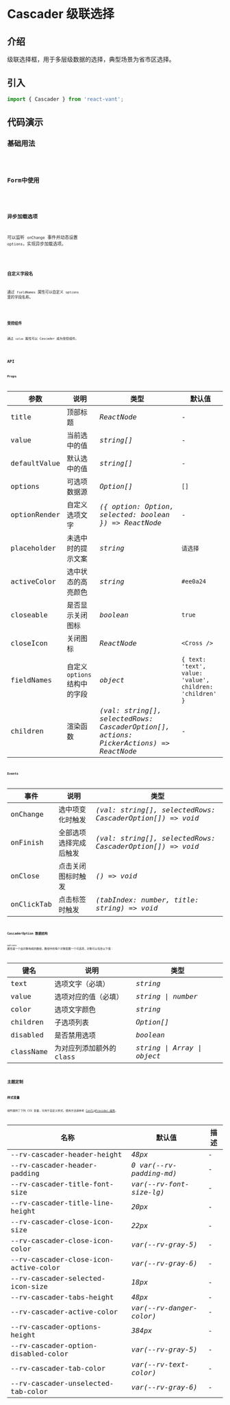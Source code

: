 # Cascader 级联选择

## 介绍

级联选择框，用于多层级数据的选择，典型场景为省市区选择。

## 引入

```js
import { Cascader } from 'react-vant';
```

## 代码演示

### 基础用法

<code title="基础用法" src="./demo/base.tsx" />

### Form中使用

<code title="Form中使用" src="./demo/form.tsx" />

### 异步加载选项

可以监听 `onChange` 事件并动态设置 `options`，实现异步加载选项。

<code title="异步加载选项" src="./demo/async.tsx" />

### 自定义字段名

通过 `fieldNames` 属性可以自定义 `options` 里的字段名称。

<code title="自定义字段名" src="./demo/fieldNames.tsx" />

### 受控组件

通过 `value` 属性可以 Cascader 成为受控组件。

<code title="受控组件" src="./demo/value.tsx" />

## API

### Props

| 参数 | 说明 | 类型 | 默认值 |
| --- | --- | --- | --- |
| title | 顶部标题 | _ReactNode_ | - |
| value | 当前选中的值 | _string[]_ | - |
| defaultValue | 默认选中的值 | _string[]_ | - |
| options | 可选项数据源 | _Option[]_ | `[]` |
| optionRender | 自定义选项文字 | _({ option: Option, selected: boolean }) => ReactNode_ | - |
| placeholder | 未选中时的提示文案 | _string_ | `请选择` |
| activeColor | 选中状态的高亮颜色 | _string_ | `#ee0a24` |
| closeable | 是否显示关闭图标 | _boolean_ | `true` |
| closeIcon | 关闭图标 | _ReactNode_ | `<Cross />` |
| fieldNames | 自定义 `options` 结构中的字段 | _object_ | `{ text: 'text', value: 'value', children: 'children' }` |
| children | 渲染函数 | _(val: string[], selectedRows: CascaderOption[], actions: PickerActions) => ReactNode_ | - |

### Events

| 事件 | 说明 | 类型 |
| --- | --- | --- |
| onChange | 选中项变化时触发 | _(val: string[], selectedRows: CascaderOption[]) => void_ |
| onFinish | 全部选项选择完成后触发 | _(val: string[], selectedRows: CascaderOption[]) => void_ |
| onClose | 点击关闭图标时触发 | _() => void_ |
| onClickTab | 点击标签时触发 | _(tabIndex: number, title: string) => void_ |

### CascaderOption 数据结构

`options` 属性是一个由对象构成的数组，数组中的每个对象配置一个可选项，对象可以包含以下值：

| 键名      | 说明                     | 类型                        |
| --------- | ------------------------ | --------------------------- |
| text      | 选项文字（必填）         | _string_                    |
| value     | 选项对应的值（必填）     | _string \| number_          |
| color     | 选项文字颜色             | _string_                    |
| children  | 子选项列表               | _Option[]_                  |
| disabled  | 是否禁用选项             | _boolean_                   |
| className | 为对应列添加额外的 class | _string \| Array \| object_ |

## 主题定制

### 样式变量

组件提供了下列 CSS 变量，可用于自定义样式，使用方法请参考 [ConfigProvider 组件](/components/config-provider)。

| 名称                                  | 默认值                   | 描述 |
| ------------------------------------- | ------------------------ | ---- |
| --rv-cascader-header-height           | _48px_                   | -    |
| --rv-cascader-header-padding          | _0 var(--rv-padding-md)_ | -    |
| --rv-cascader-title-font-size         | _var(--rv-font-size-lg)_ | -    |
| --rv-cascader-title-line-height       | _20px_                   | -    |
| --rv-cascader-close-icon-size         | _22px_                   | -    |
| --rv-cascader-close-icon-color        | _var(--rv-gray-5)_       | -    |
| --rv-cascader-close-icon-active-color | _var(--rv-gray-6)_       | -    |
| --rv-cascader-selected-icon-size      | _18px_                   | -    |
| --rv-cascader-tabs-height             | _48px_                   | -    |
| --rv-cascader-active-color            | _var(--rv-danger-color)_ | -    |
| --rv-cascader-options-height          | _384px_                  | -    |
| --rv-cascader-option-disabled-color   | _var(--rv-gray-5)_       | -    |
| --rv-cascader-tab-color               | _var(--rv-text-color)_   | -    |
| --rv-cascader-unselected-tab-color    | _var(--rv-gray-6)_       | -    |

